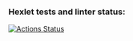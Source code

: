 ### Hexlet tests and linter status:
[![Actions Status](https://github.com/Ilya-Solo/typescript-project-81/actions/workflows/hexlet-check.yml/badge.svg)](https://github.com/Ilya-Solo/typescript-project-81/actions)